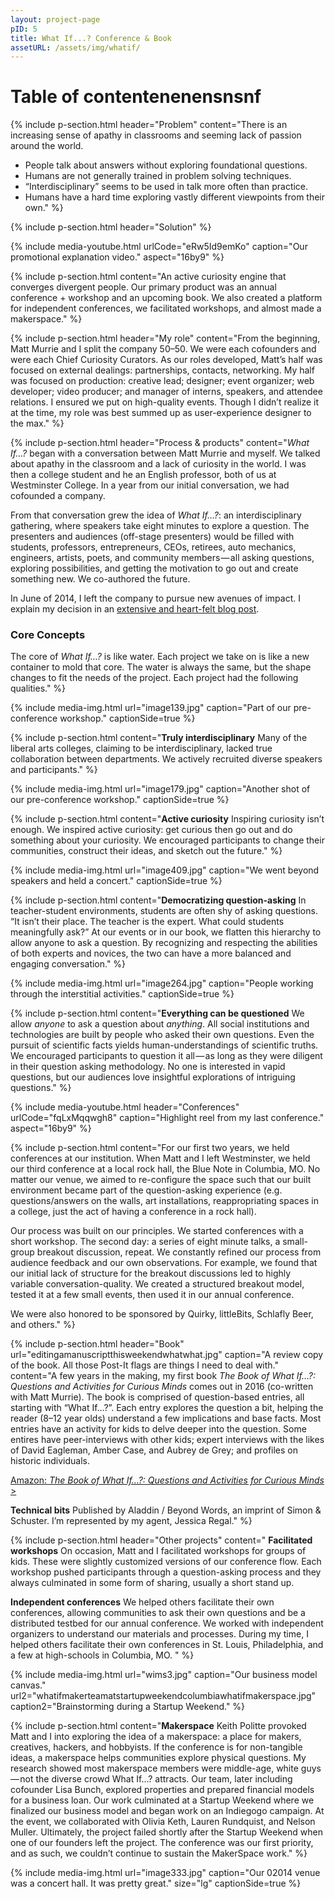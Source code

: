 ```yaml
---
layout: project-page
pID: 5
title: What If...? Conference & Book
assetURL: /assets/img/whatif/
---
```

<h1>Table of contentenenensnsnf</h1>

{% include p-section.html
   header="Problem"
   content="There is an increasing sense of apathy in classrooms and seeming lack of passion around the world.

- People talk about answers without exploring foundational questions.
- Humans are not generally trained in problem solving techniques.
- “Interdisciplinary” seems to be used in talk more often than practice.
- Humans have a hard time exploring vastly different viewpoints from their own."
%}

{% include p-section.html
   header="Solution"
%}

{% include media-youtube.html
   urlCode="eRw5Id9emKo"
   caption="Our promotional explanation video."
   aspect="16by9"
%}

{% include p-section.html
   content="An active curiosity engine that converges divergent people. Our primary product was an annual conference + workshop and an upcoming book. We also created a platform for independent conferences, we facilitated workshops, and almost made a makerspace."
%}

{% include p-section.html
   header="My role"
   content="From the beginning, Matt Murrie and I split the company 50–50. We were each cofounders and were each Chief Curiosity Curators. As our roles developed, Matt’s half was focused on external dealings: partnerships, contacts, networking. My half was focused on production: creative lead; designer; event organizer; web developer; video producer; and manager of interns, speakers, and attendee relations. I ensured we put on high-quality events. Though I didn’t realize it at the time, my role was best summed up as user-experience designer to the max."
%}

{% include p-section.html
   header="Process & products"
   content="_What If…?_ began with a conversation between Matt Murrie and myself. We talked about apathy in the classroom and a lack of curiosity in the world. I was then a college student and he an English professor, both of us at Westminster College. In a year from our initial conversation, we had cofounded a company.

From that conversation grew the idea of _What If…?_: an interdisciplinary gathering, where speakers take eight minutes to explore a question. The presenters and audiences (off-stage presenters) would be filled with students, professors, entrepreneurs, CEOs, retirees, auto mechanics, engineers, artists, poets, and community members — all asking questions, exploring possibilities, and getting the motivation to go out and create something new. We co-authored the future.

In June of 2014, I left the company to pursue new avenues of impact. I explain my decision in an <a href='https://medium.com/states-of-being/why-im-leaving-my-first-startup-36bcec319c47#.9fvq3sbpb' target='_blank'>extensive and heart-felt blog post</a>.

### Core Concepts

The core of _What If…?_ is like water. Each project we take on is like a new container to mold that core. The water is always the same, but the shape changes to fit the needs of the project. Each project had the following qualities."
%}

{% include media-img.html
   url="image139.jpg"
   caption="Part of our pre-conference workshop."
   captionSide=true
%}

{% include p-section.html
   content="**Truly interdisciplinary** Many of the liberal arts colleges, claiming to be interdisciplinary, lacked true collaboration between departments. We actively recruited diverse speakers and participants."
%}

{% include media-img.html
   url="image179.jpg"
   caption="Another shot of our pre-conference workshop."
   captionSide=true
%}

{% include p-section.html
   content="**Active curiosity** Inspiring curiosity isn’t enough. We inspired active curiosity: get curious then go out and do something about your curiosity. We encouraged participants to change their communities, construct their ideas, and sketch out the future."
%}

{% include media-img.html
   url="image409.jpg"
   caption="We went beyond speakers and held a concert."
   captionSide=true
%}

{% include p-section.html
   content="**Democratizing question-asking** In teacher-student environments, students are often shy of asking questions. “It isn’t their place. The teacher is the expert. What could students meaningfully ask?” At our events or in our book, we flatten this hierarchy to allow anyone to ask a question. By recognizing and respecting the abilities of both experts and novices, the two can have a more balanced and engaging conversation."
%}

{% include media-img.html
   url="image264.jpg"
   caption="People working through the interstitial activities."
   captionSide=true
%}

{% include p-section.html
   content="**Everything can be questioned** We allow _anyone_ to ask a question about _anything_. All social institutions and technologies are built by people who asked their own questions. Even the pursuit of scientific facts yields human-understandings of scientific truths. We encouraged participants to question it all — as long as they were diligent in their question asking methodology. No one is interested in vapid questions, but our audiences love insightful explorations of intriguing questions."
%}

{% include media-youtube.html
   header="Conferences"
   urlCode="fqLxMqqwgh8"
   caption="Highlight reel from my last conference."
   aspect="16by9"
%}

{% include p-section.html
   content="For our first two years, we held conferences at our institution. When Matt and I left Westminster, we held our third conference at a local rock hall, the Blue Note in Columbia, MO. No matter our venue, we aimed to re-configure the space such that our built environment became part of the question-asking experience (e.g. questions/answers on the walls, art installations, reappropriating spaces in a college, just the act of having a conference in a rock hall).

Our process was built on our principles. We started conferences with a short workshop. The second day: a series of eight minute talks, a small-group breakout discussion, repeat. We constantly refined our process from audience feedback and our own observations. For example, we found that our initial lack of structure for the breakout discussions led to highly variable conversation-quality. We created a structured breakout model, tested it at a few small events, then used it in our annual conference.

We were also honored to be sponsored by Quirky, littleBits, Schlafly Beer, and others."
%}

{% include p-section.html
   header="Book"
   url="editingamanuscriptthisweekendwhatwhat.jpg"
   caption="A review copy of the book. All those Post-It flags are things I need to deal with."
   content="A few years in the making, my first book _The Book of What If…?: Questions and Activities for Curious Minds_ comes out in 2016 (co-written with Matt Murrie). The book is comprised of question-based entries, all starting with “What If…?”. Each entry explores the question a bit, helping the reader (8–12 year olds) understand a few implications and base facts. Most entries have an activity for kids to delve deeper into the question. Some entires have peer-interviews with other kids; expert interviews with the likes of David Eagleman, Amber Case, and Aubrey de Grey; and profiles on historic individuals.

<a class='btn btn-outline' href='http://amzn.com/1582705291' target='_blank'>Amazon: _The Book of What If…?: Questions and Activities for Curious Minds_ ></a>

**Technical bits** Published by Aladdin / Beyond Words, an imprint of Simon & Schuster. I’m represented by my agent, Jessica Regal."
%}

{% include p-section.html
   header="Other projects"
   content="
**Facilitated workshops** On occasion, Matt and I facilitated workshops for groups of kids. These were slightly customized versions of our conference flow. Each workshop pushed participants through a question-asking process and they always culminated in some form of sharing, usually a short stand up.

**Independent conferences** We helped others facilitate their own conferences, allowing communities to ask their own questions and be a distributed testbed for our annual conference. We worked with independent organizers to understand our materials and processes. During my time, I helped others facilitate their own conferences in St. Louis, Philadelphia, and a few at high-schools in Columbia, MO.
"
%}

{% include media-img.html
   url="wims3.jpg"
   caption="Our business model canvas."
   url2="whatifmakerteamatstartupweekendcolumbiawhatifmakerspace.jpg"
   caption2="Brainstorming during a Startup Weekend."
%}

{% include p-section.html
   content="**Makerspace** Keith Politte provoked Matt and I into exploring the idea of a makerspace: a place for makers, creatives, hackers, and hobbyists. If the conference is for non-tangible ideas, a makerspace helps communities explore physical questions. My research showed most makerspace members were middle-age, white guys — not the diverse crowd What If…? attracts. Our team, later including cofounder Lisa Bunch, explored properties and prepared financial models for a business loan. Our work culminated at a Startup Weekend where we finalized our business model and began work on an Indiegogo campaign. At the event, we collaborated with Olivia Keth, Lauren Rundquist, and Nelson Muller. Ultimately, the project failed shortly after the Startup Weekend when one of our founders left the project. The conference was our first priority, and as such, we couldn’t continue to sustain the MakerSpace work."
%}

{% include media-img.html
   url="image333.jpg"
   caption="Our 02014 venue was a concert hall. It was pretty great."
   size="lg"
   captionSide=true
%}
